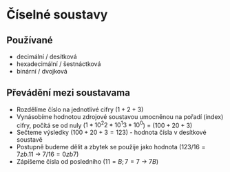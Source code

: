 # Číselné soustavy
## Používané
- decimální / desítková
- hexadecimální / šestnáctková
- binární / dvojková

## Převádění mezi soustavama
- Rozdělíme číslo na jednotlivé cifry ($1 + 2 + 3$)
- Vynásobíme hodnotou zdrojové soustavou umocněnou na pořadí (index) cifry, počítá se od nuly ($1*10^2 2*10^1 3*10^0$) = ($100 + 20 + 3$)
- Sečteme výsledky ($100 + 20 + 3 = 123$) - hodnota čísla v desítkové soustavě
- Postupně budeme dělit a zbytek se použije jako hodnota ($123 / 16 = 7 zb. 11$ -> $7 / 16 = 0 zb 7$)
- Zápíšeme čísla od posledního ($11 = B; 7 = 7$ -> $7B$)